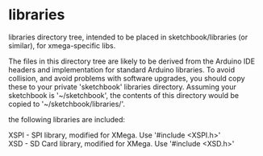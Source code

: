 libraries
=========

libraries directory tree, intended to be placed in sketchbook/libraries (or similar),
for xmega-specific libs.

The files in this directory tree are likely to be derived from the Arduino IDE headers
and implementation for standard Arduino libraries.  To avoid collision, and avoid
problems with software upgrades, you should copy these to your private 'sketchbook'
libraries directory.  Assuming your sketchbook is '~/sketchbook', the contents of
this directory would be copied to '~/sketchbook/libraries/'.

the following libraries are included:

XSPI - SPI library, modified for XMega.  Use '#include &lt;XSPI.h&gt;'<br>
XSD  - SD Card library, modified for XMega.  Use '#include &lt;XSD.h&gt;'<br>


